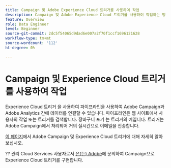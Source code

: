 ```yaml
---
title: Campaign 및 Adobe Experience Cloud 트리거를 사용하여 작업
description: Campaign 및 Adobe Experience Cloud 트리거를 사용하여 작업하는 방법을 알아봅니다
feature: Overview
role: Data Engineer
level: Beginner
source-git-commit: 2dc5f54065d9dad6e007a2f70f1ccf1696121628
workflow-type: tm+mt
source-wordcount: '112'
ht-degree: 0%

---
```


# Campaign 및 Experience Cloud 트리거를 사용하여 작업

Experience Cloud 트리거 을 사용하여 파이프라인을 사용하여 Adobe Campaign과 Adobe Analytics 간에 데이터를 연결할 수 있습니다. 파이프라인은 웹 사이트에서 사용자의 작업 또는 트리거를 검색합니다. 장바구니 포기 는 트리거의 예입니다. 트리거는 Adobe Campaign에서 처리되어 거의 실시간으로 이메일을 전송합니다.

[이 페이지](https://experienceleague.adobe.com/docs/campaign-classic/using/integrating-with-adobe-experience-cloud/experience-triggers/about-triggers.html?lang=en)에서 Adobe Campaign 및 Experience Cloud 트리거에 대해 자세히 알아보십시오.

??  관리 Cloud Services 사용자로서 [은(는) Adobe](../start/campaign-faq.md#support)에 문의하여 Campaign으로 Experience Cloud 트리거를 구현합니다.
